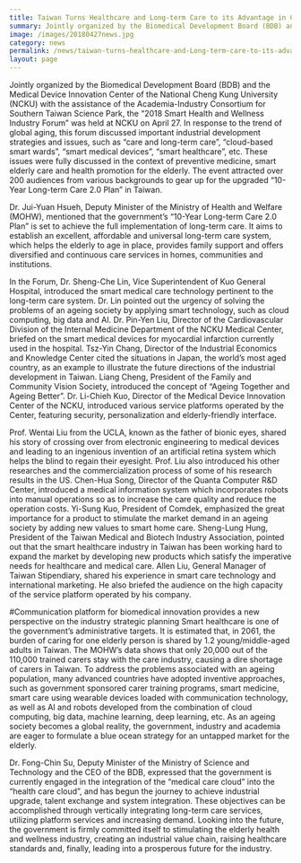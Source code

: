 ```yaml
---
title: Taiwan Turns Healthcare and Long-term Care to its Advantage in Creating a Brighter Future of Smart Health and Wellness
summary: Jointly organized by the Biomedical Development Board (BDB) and the Medical Device Innovation Center of the National Cheng Kung University (NCKU) with the assistance of the Academia-Industry Consortium for Southern Taiwan Science Park
image: /images/20180427news.jpg
category: news
permalink: /news/taiwan-turns-healthcare-and-Long-term-care-to-its-advantage-in-creating-a-brighter-future-of-smart-health-and-wellness/
layout: page
---
```


Jointly organized by the Biomedical Development Board (BDB) and the Medical Device Innovation Center of the National Cheng Kung University (NCKU) with the assistance of the Academia-Industry Consortium for Southern Taiwan Science Park, the “2018 Smart Health and Wellness Industry Forum” was held at NCKU on April 27.  In response to the trend of global aging, this forum discussed important industrial development strategies and issues, such as “care and long-term care”, “cloud-based smart wards”, “smart medical devices”, “smart healthcare”, etc.  These issues were fully discussed in the context of preventive medicine, smart elderly care and health promotion for the elderly. The event attracted over 200 audiences from various backgrounds to gear up for the upgraded “10-Year Long-term Care 2.0 Plan” in Taiwan.

Dr. Jui-Yuan Hsueh, Deputy Minister of the Ministry of Health and Welfare (MOHW), mentioned that the government’s “10-Year Long-term Care 2.0 Plan” is set to achieve the full implementation of long-term care.  It aims to establish an excellent, affordable and universal long-term care system, which helps the elderly to age in place, provides family support and offers diversified and continuous care services in homes, communities and institutions.

In the Forum, Dr. Sheng-Che Lin, Vice Superintendent of Kuo General Hospital, introduced the smart medical care technology pertinent to the long-term care system.  Dr. Lin pointed out the urgency of solving the problems of an ageing society by applying smart technology, such as cloud computing, big data and AI. Dr. Pin-Yen Liu, Director of the Cardiovascular Division of the Internal Medicine Department of the NCKU Medical Center, briefed on the smart medical devices for myocardial infarction currently used in the hospital.  Tsz-Yin Chang, Director of the Industrial Economics and Knowledge Center cited the situations in Japan, the world’s most aged country, as an example to illustrate the future directions of the industrial development in Taiwan.  Liang Cheng, President of the Family and Community Vision Society, introduced the concept of “Ageing Together and Ageing Better”.  Dr. Li-Chieh Kuo, Director of the Medical Device Innovation Center of the NCKU, introduced various service platforms operated by the Center, featuring security, personalization and elderly-friendly interface.

Prof. Wentai Liu from the UCLA, known as the father of bionic eyes, shared his story of crossing over from electronic engineering to medical devices and leading to an ingenious invention of an artificial retina system which helps the blind to regain their eyesight.  Prof. Liu also introduced his other researches and the commercialization process of some of his research results in the US.  Chen-Hua Song, Director of the Quanta Computer R&D Center, introduced a medical information system which incorporates robots into manual operations so as to increase the care quality and reduce the operation costs. Yi-Sung Kuo, President of Comdek, emphasized the great importance for a product to stimulate the market demand in an ageing society by adding new values to smart home care.  Sheng-Lung Hung, President of the Taiwan Medical and Biotech Industry Association, pointed out that the smart healthcare industry in Taiwan has been working hard to expand the market by developing new products which satisfy the imperative needs for healthcare and medical care. Allen Liu, General Manager of Taiwan Stipendiary, shared his experience in smart care technology and international marketing. He also briefed the audience on the high capacity of the service platform operated by his company.

#Communication platform for biomedical innovation provides a new perspective on the industry strategic planning
Smart healthcare is one of the government’s administrative targets.  It is estimated that, in 2061, the burden of caring for one elderly person is shared by 1.2 young/middle-aged adults in Taiwan. The MOHW’s data shows that only 20,000 out of the 110,000 trained carers stay with the care industry, causing a dire shortage of carers in Taiwan. To address the problems associated with an ageing population, many advanced countries have adopted inventive approaches, such as government sponsored carer training programs, smart medicine, smart care using wearable devices loaded with communication technology, as well as AI and robots developed from the combination of cloud computing, big data, machine learning, deep learning, etc. As an ageing society becomes a global reality, the government, industry and academia are eager to formulate a blue ocean strategy for an untapped market for the elderly.

Dr. Fong-Chin Su, Deputy Minister of the Ministry of Science and Technology and the CEO of the BDB, expressed that the government is currently engaged in the integration of the “medical care cloud” into the “health care cloud”, and has begun the journey to achieve industrial upgrade, talent exchange and system integration.  These objectives can be accomplished through vertically integrating long-term care services, utilizing platform services and increasing demand.  Looking into the future, the government is firmly committed itself to stimulating the elderly health and wellness industry, creating an industrial value chain, raising healthcare standards and, finally, leading into a prosperous future for the industry.
